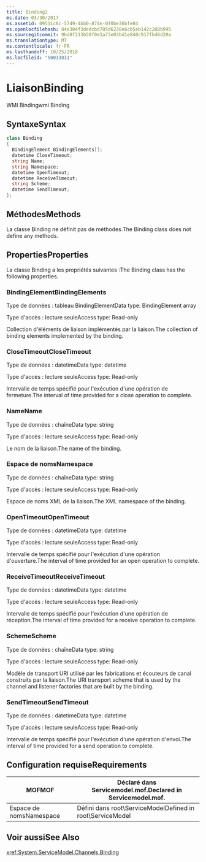 ```yaml
---
title: Binding2
ms.date: 03/30/2017
ms.assetid: 09511c6c-5749-4bb0-874e-0f0be36bfe04
ms.openlocfilehash: 84e304f3dedcbd785d6238e6cb5eb142c288b995
ms.sourcegitcommit: 9bd8f213b50f0e1a73e03bd1e840c917fbd6d20a
ms.translationtype: MT
ms.contentlocale: fr-FR
ms.lasthandoff: 10/25/2018
ms.locfileid: "50033831"
---
```

# <a name="binding"></a><span data-ttu-id="00865-102">Liaison</span><span class="sxs-lookup"><span data-stu-id="00865-102">Binding</span></span>
<span data-ttu-id="00865-103">WMI Binding</span><span class="sxs-lookup"><span data-stu-id="00865-103">wmi Binding</span></span>  
  
## <a name="syntax"></a><span data-ttu-id="00865-104">Syntaxe</span><span class="sxs-lookup"><span data-stu-id="00865-104">Syntax</span></span>  
  
```csharp
class Binding  
{  
  BindingElement BindingElements[];  
  datetime CloseTimeout;  
  string Name;  
  string Namespace;  
  datetime OpenTimeout;  
  datetime ReceiveTimeout;  
  string Scheme;  
  datetime SendTimeout;  
};  
```  
  
## <a name="methods"></a><span data-ttu-id="00865-105">Méthodes</span><span class="sxs-lookup"><span data-stu-id="00865-105">Methods</span></span>  
 <span data-ttu-id="00865-106">La classe Binding ne définit pas de méthodes.</span><span class="sxs-lookup"><span data-stu-id="00865-106">The Binding class does not define any methods.</span></span>  
  
## <a name="properties"></a><span data-ttu-id="00865-107">Properties</span><span class="sxs-lookup"><span data-stu-id="00865-107">Properties</span></span>  
 <span data-ttu-id="00865-108">La classe Binding a les propriétés suivantes :</span><span class="sxs-lookup"><span data-stu-id="00865-108">The Binding class has the following properties.</span></span>  
  
### <a name="bindingelements"></a><span data-ttu-id="00865-109">BindingElement</span><span class="sxs-lookup"><span data-stu-id="00865-109">BindingElements</span></span>  
 <span data-ttu-id="00865-110">Type de données : tableau BindingElement</span><span class="sxs-lookup"><span data-stu-id="00865-110">Data type: BindingElement array</span></span>  
  
 <span data-ttu-id="00865-111">Type d'accès : lecture seule</span><span class="sxs-lookup"><span data-stu-id="00865-111">Access type: Read-only</span></span>  
  
 <span data-ttu-id="00865-112">Collection d'éléments de liaison implémentés par la liaison.</span><span class="sxs-lookup"><span data-stu-id="00865-112">The collection of binding elements implemented by the binding.</span></span>  
  
### <a name="closetimeout"></a><span data-ttu-id="00865-113">CloseTimeout</span><span class="sxs-lookup"><span data-stu-id="00865-113">CloseTimeout</span></span>  
 <span data-ttu-id="00865-114">Type de données : datetime</span><span class="sxs-lookup"><span data-stu-id="00865-114">Data type: datetime</span></span>  
  
 <span data-ttu-id="00865-115">Type d'accès : lecture seule</span><span class="sxs-lookup"><span data-stu-id="00865-115">Access type: Read-only</span></span>  
  
 <span data-ttu-id="00865-116">Intervalle de temps spécifié pour l'exécution d'une opération de fermeture.</span><span class="sxs-lookup"><span data-stu-id="00865-116">The interval of time provided for a close operation to complete.</span></span>  
  
### <a name="name"></a><span data-ttu-id="00865-117">Name</span><span class="sxs-lookup"><span data-stu-id="00865-117">Name</span></span>  
 <span data-ttu-id="00865-118">Type de données : chaîne</span><span class="sxs-lookup"><span data-stu-id="00865-118">Data type: string</span></span>  
  
 <span data-ttu-id="00865-119">Type d'accès : lecture seule</span><span class="sxs-lookup"><span data-stu-id="00865-119">Access type: Read-only</span></span>  
  
 <span data-ttu-id="00865-120">Le nom de la liaison.</span><span class="sxs-lookup"><span data-stu-id="00865-120">The name of the binding.</span></span>  
  
### <a name="namespace"></a><span data-ttu-id="00865-121">Espace de noms</span><span class="sxs-lookup"><span data-stu-id="00865-121">Namespace</span></span>  
 <span data-ttu-id="00865-122">Type de données : chaîne</span><span class="sxs-lookup"><span data-stu-id="00865-122">Data type: string</span></span>  
  
 <span data-ttu-id="00865-123">Type d'accès : lecture seule</span><span class="sxs-lookup"><span data-stu-id="00865-123">Access type: Read-only</span></span>  
  
 <span data-ttu-id="00865-124">Espace de noms XML de la liaison.</span><span class="sxs-lookup"><span data-stu-id="00865-124">The XML namespace of the binding.</span></span>  
  
### <a name="opentimeout"></a><span data-ttu-id="00865-125">OpenTimeout</span><span class="sxs-lookup"><span data-stu-id="00865-125">OpenTimeout</span></span>  
 <span data-ttu-id="00865-126">Type de données : datetime</span><span class="sxs-lookup"><span data-stu-id="00865-126">Data type: datetime</span></span>  
  
 <span data-ttu-id="00865-127">Type d'accès : lecture seule</span><span class="sxs-lookup"><span data-stu-id="00865-127">Access type: Read-only</span></span>  
  
 <span data-ttu-id="00865-128">Intervalle de temps spécifié pour l'exécution d'une opération d'ouverture.</span><span class="sxs-lookup"><span data-stu-id="00865-128">The interval of time provided for an open operation to complete.</span></span>  
  
### <a name="receivetimeout"></a><span data-ttu-id="00865-129">ReceiveTimeout</span><span class="sxs-lookup"><span data-stu-id="00865-129">ReceiveTimeout</span></span>  
 <span data-ttu-id="00865-130">Type de données : datetime</span><span class="sxs-lookup"><span data-stu-id="00865-130">Data type: datetime</span></span>  
  
 <span data-ttu-id="00865-131">Type d'accès : lecture seule</span><span class="sxs-lookup"><span data-stu-id="00865-131">Access type: Read-only</span></span>  
  
 <span data-ttu-id="00865-132">Intervalle de temps spécifié pour l'exécution d'une opération de réception.</span><span class="sxs-lookup"><span data-stu-id="00865-132">The interval of time provided for a receive operation to complete.</span></span>  
  
### <a name="scheme"></a><span data-ttu-id="00865-133">Scheme</span><span class="sxs-lookup"><span data-stu-id="00865-133">Scheme</span></span>  
 <span data-ttu-id="00865-134">Type de données : chaîne</span><span class="sxs-lookup"><span data-stu-id="00865-134">Data type: string</span></span>  
  
 <span data-ttu-id="00865-135">Type d'accès : lecture seule</span><span class="sxs-lookup"><span data-stu-id="00865-135">Access type: Read-only</span></span>  
  
 <span data-ttu-id="00865-136">Modèle de transport URI utilisé par les fabrications et écouteurs de canal construits par la liaison.</span><span class="sxs-lookup"><span data-stu-id="00865-136">The URI transport scheme that is used by the channel and listener factories that are built by the binding.</span></span>  
  
### <a name="sendtimeout"></a><span data-ttu-id="00865-137">SendTimeout</span><span class="sxs-lookup"><span data-stu-id="00865-137">SendTimeout</span></span>  
 <span data-ttu-id="00865-138">Type de données : datetime</span><span class="sxs-lookup"><span data-stu-id="00865-138">Data type: datetime</span></span>  
  
 <span data-ttu-id="00865-139">Type d'accès : lecture seule</span><span class="sxs-lookup"><span data-stu-id="00865-139">Access type: Read-only</span></span>  
  
 <span data-ttu-id="00865-140">Intervalle de temps spécifié pour l'exécution d'une opération d'envoi.</span><span class="sxs-lookup"><span data-stu-id="00865-140">The interval of time provided for a send operation to complete.</span></span>  
  
## <a name="requirements"></a><span data-ttu-id="00865-141">Configuration requise</span><span class="sxs-lookup"><span data-stu-id="00865-141">Requirements</span></span>  
  
|<span data-ttu-id="00865-142">MOF</span><span class="sxs-lookup"><span data-stu-id="00865-142">MOF</span></span>|<span data-ttu-id="00865-143">Déclaré dans Servicemodel.mof.</span><span class="sxs-lookup"><span data-stu-id="00865-143">Declared in Servicemodel.mof.</span></span>|  
|---------|-----------------------------------|  
|<span data-ttu-id="00865-144">Espace de noms</span><span class="sxs-lookup"><span data-stu-id="00865-144">Namespace</span></span>|<span data-ttu-id="00865-145">Défini dans root\ServiceModel</span><span class="sxs-lookup"><span data-stu-id="00865-145">Defined in root\ServiceModel</span></span>|  
  
## <a name="see-also"></a><span data-ttu-id="00865-146">Voir aussi</span><span class="sxs-lookup"><span data-stu-id="00865-146">See Also</span></span>  
 <xref:System.ServiceModel.Channels.Binding>

